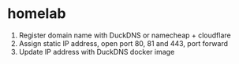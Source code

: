 # homelab

1. Register domain name with DuckDNS or namecheap + cloudflare
2. Assign static IP address, open port 80, 81 and 443, port forward
3. Update IP address with DuckDNS docker image